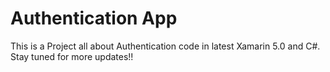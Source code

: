 # Authentication App
This is a Project all about Authentication code in latest Xamarin 5.0 and C#. Stay tuned for more updates!!
